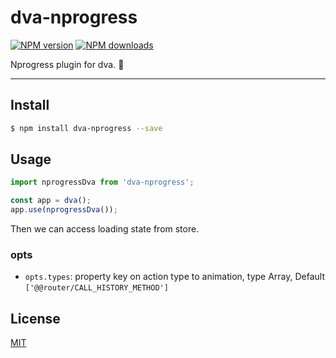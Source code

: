 # dva-nprogress

[![NPM version](https://img.shields.io/npm/v/dva-nprogress.svg?style=flat)](https://npmjs.org/package/dva-nprogress)
[![NPM downloads](http://img.shields.io/npm/dm/dva-nprogress.svg?style=flat)](https://npmjs.org/package/dva-nprogress)

Nprogress plugin for dva. :clap:

---

## Install

```bash
$ npm install dva-nprogress --save
```

## Usage

```javascript
import nprogressDva from 'dva-nprogress';

const app = dva();
app.use(nprogressDva());
```

Then we can access loading state from store.

### opts

- `opts.types`: property key on action type to animation, type Array, Default `['@@router/CALL_HISTORY_METHOD']`

## License

[MIT](https://tldrlegal.com/license/mit-license)